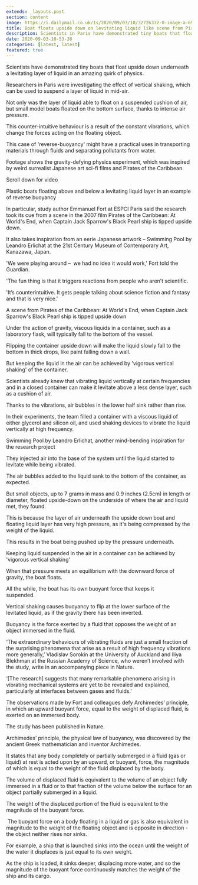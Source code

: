 ```yaml
---
extends: _layouts.post
section: content
image: https://i.dailymail.co.uk/1s/2020/09/03/10/32726332-0-image-a-69_1599123850438.jpg 
title: Boat floats upside down on levitating liquid like scene from Pirates of the Caribbean 
description: Scientists in Paris have demonstrated tiny boats that float upside down underneath a levitating layer of liquid in an amazing quirk of physics. 
date: 2020-09-03-10-53-38 
categories: [latest, latest] 
featured: true 
--- 
```

Scientists have demonstrated tiny boats that float upside down underneath a levitating layer of liquid in an amazing quirk of physics. 

Researchers in Paris were investigating the effect of vertical shaking, which can be used to suspend a layer of liquid in mid-air. 

Not only was the layer of liquid able to float on a suspended cushion of air, but small model boats floated on the bottom surface, thanks to intense air pressure.

This counter-intuitive behaviour is a result of the constant vibrations, which change the forces acting on the floating object.  

This case of 'reverse-buoyancy' might have a practical uses in transporting materials through fluids and separating pollutants from water.

Footage shows the gravity-defying physics experiment, which was inspired by weird surrealist Japanese art sci-fi films and Pirates of the Caribbean.   

Scroll down for video   

Plastic boats floating above and below a levitating liquid layer in an example of reverse buoyancy

In particular, study author Emmanuel Fort at ESPCI Paris said the research took its cue from a scene in the 2007 film Pirates of the Caribbean: At World's End, when Captain Jack Sparrow's Black Pearl ship is tipped upside down.  

It also takes inspiration from an eerie Japanese artwork – Swimming Pool by Leandro Erlichat at the 21st Century Museum of Contemporary Art, Kanazawa, Japan.

'We were playing around –  we had no idea it would work,' Fort told the Guardian.  

'The fun thing is that it triggers reactions from people who aren’t scientific. 

'It’s counterintuitive. It gets people talking about science fiction and fantasy and that is very nice.' 

A scene from Pirates of the Caribbean: At World's End, when Captain Jack Sparrow's Black Pearl ship is tipped upside down

Under the action of gravity, viscous liquids in a container, such as a laboratory flask, will typically fall to the bottom of the vessel. 

Flipping the container upside down will make the liquid slowly fall to the bottom in thick drops, like paint falling down a wall.

But keeping the liquid in the air can be achieved by 'vigorous vertical shaking' of the container.  

Scientists already knew that vibrating liquid vertically at certain frequencies and in a closed container can make it levitate above a less dense layer, such as a cushion of air. 

Thanks to the vibrations, air bubbles in the lower half sink rather than rise.  

In their experiments, the team filled a container with a viscous liquid of either glycerol and silicon oil, and used shaking devices to vibrate the liquid vertically at high frequency.

Swimming Pool by Leandro Erlichat, another mind-bending inspiration for the research project 

They injected air into the base of the system until the liquid started to levitate while being vibrated. 

The air bubbles added to the liquid sank to the bottom of the container, as expected. 

But small objects, up to 7 grams in mass and 0.9 inches (2.5cm) in length or diameter, floated upside-down on the underside of where the air and liquid met, they found.  

This is because the layer of air underneath the upside down boat and floating liquid layer has very high pressure, as it's being compressed by the weight of the liquid. 

This results in the boat being pushed up by the pressure underneath.

Keeping liquid suspended in the air in a container can be achieved by 'vigorous vertical shaking' 

When that pressure meets an equilibrium with the downward force of gravity, the boat floats.   

All the while, the boat has its own buoyant force that keeps it suspended.      

Vertical shaking causes buoyancy to flip at the lower surface of the levitated liquid, as if the gravity there has been inverted. 

Buoyancy is the force exerted by a fluid that opposes the weight of an object immersed in the fluid.    

‘The extraordinary behaviours of vibrating fluids are just a small fraction of the surprising phenomena that arise as a result of high frequency vibrations more generally,’ Vladislav Sorokin at the University of Auckland and Iliya Blekhman at the Russian Academy of Science, who weren’t involved with the study, write in an accompanying piece in Nature.

‘[The research] suggests that many remarkable phenomena arising in vibrating mechanical systems are yet to be revealed and explained, particularly at interfaces between gases and fluids.'

The observations made by Fort and colleagues defy Archimedes’ principle, in which an upward buoyant force, equal to the weight of displaced fluid, is exerted on an immersed body.  

The study has been published in Nature.      

Archimedes’ principle, the physical law of buoyancy, was discovered by the ancient Greek mathematician and inventor Archimedes.

It states that any body completely or partially submerged in a fluid (gas or liquid) at rest is acted upon by an upward, or buoyant, force, the magnitude of which is equal to the weight of the fluid displaced by the body. 

The volume of displaced fluid is equivalent to the volume of an object fully immersed in a fluid or to that fraction of the volume below the surface for an object partially submerged in a liquid. 

The weight of the displaced portion of the fluid is equivalent to the magnitude of the buoyant force.

 The buoyant force on a body floating in a liquid or gas is also equivalent in magnitude to the weight of the floating object and is opposite in direction - the object neither rises nor sinks. 

For example, a ship that is launched sinks into the ocean until the weight of the water it displaces is just equal to its own weight. 

As the ship is loaded, it sinks deeper, displacing more water, and so the magnitude of the buoyant force continuously matches the weight of the ship and its cargo. 

